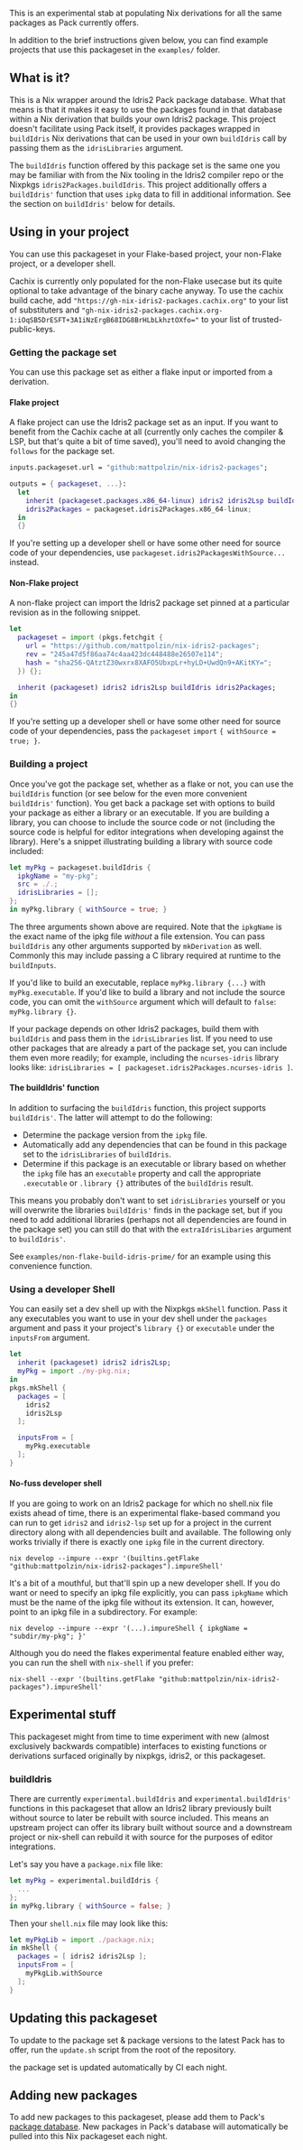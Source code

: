 This is an experimental stab at populating Nix derivations for all the same
packages as Pack currently offers.

In addition to the brief instructions given below, you can find example
projects that use this packageset in the `examples/` folder.

## What is it?
This is a Nix wrapper around the Idris2 Pack package database. What that means
is that it makes it easy to use the packages found in that database within a
Nix derivation that builds your own Idris2 package. This project doesn't
facilitate using Pack itself, it provides packages wrapped in `buildIdris` Nix
derivations that can be used in your own `buildIdris` call by passing them as
the `idrisLibraries` argument.

The `buildIdris` function offered by this package set is the same one you may be
familiar with from the Nix tooling in the Idris2 compiler repo or the Nixpkgs
`idris2Packages.buildIdris`. This project additionally offers a `buildIdris'`
function that uses `ipkg` data to fill in additional information. See the
section on `buildIdris'` below for details.

## Using in your project
You can use this packageset in your Flake-based project, your non-Flake project,
or a developer shell.

Cachix is currently only populated for the non-Flake usecase but its quite
optional to take advantage of the binary cache anyway. To use the cachix build
cache, add `"https://gh-nix-idris2-packages.cachix.org"` to your list of
substituters and
`"gh-nix-idris2-packages.cachix.org-1:iOqSB5DrESFT+3A1iNzErgB68IDG8BrHLbLkhztOXfo="`
to your list of trusted-public-keys.

### Getting the package set
You can use this package set as either a flake input or imported from a
derivation.

#### Flake project
A flake project can use the Idris2 package set as an input. If you want to
benefit from the Cachix cache at all (currently only caches the compiler & LSP,
but that's quite a bit of time saved), you'll need to avoid changing the
`follows` for the package set.
```nix
inputs.packageset.url = "github:mattpolzin/nix-idris2-packages";

outputs = { packageset, ...}:
  let
    inherit (packageset.packages.x86_64-linux) idris2 idris2Lsp buildIdris;
    idris2Packages = packageset.idris2Packages.x86_64-linux;
  in
  {}
```

If you're setting up a developer shell or have some other need for source code
of your dependencies, use `packageset.idris2PackagesWithSource...` instead.

#### Non-Flake project
A non-flake project can import the Idris2 package set pinned at a particular
revision as in the following snippet.
```nix
let
  packageset = import (pkgs.fetchgit {
    url = "https://github.com/mattpolzin/nix-idris2-packages";
    rev = "245a47d5f86aa74c4aa423dc448488e26507e114";
    hash = "sha256-QAtztZ30wxrx8XAFO5UbxpLr+hyLD+UwdQn9+AKitKY=";
  }) {};

  inherit (packageset) idris2 idris2Lsp buildIdris idris2Packages;
in
{}
```

If you're setting up a developer shell or have some other need for source code
of your dependencies, pass the `packageset` `import` `{ withSource = true; }`.

### Building a project
Once you've got the package set, whether as a flake or not, you can use the
`buildIdris` function (or see below for the even more convenient `buildIdris'`
function). You get back a package set with options to build your
package as either a library or an executable. If you are building a library, you
can choose to include the source code or not (including the source code is
helpful for editor integrations when developing against the library). Here's a
snippet illustrating building a library with source code included:
```nix
let myPkg = packageset.buildIdris {
  ipkgName = "my-pkg";
  src = ./.;
  idrisLibraries = [];
};
in myPkg.library { withSource = true; }
```

The three arguments shown above are required. Note that the `ipkgName` is the
exact name of the ipkg file _without_ a file extension. You can pass
`buildIdris` any other arguments supported by `mkDerivation` as well. Commonly
this may include passing a C library required at runtime to the `buildInputs`.

If you'd like to build an executable, replace `myPkg.library {...}` with
`myPkg.executable`. If you'd like to build a library and not include the source
code, you can omit the `withSource` argument which will default to `false`:
`myPkg.library {}`.

If your package depends on other Idris2 packages, build them with `buildIdris`
and pass them in the `idrisLibraries` list. If you need to use other packages
that are already a part of the package set, you can include them even more
readily; for example, including the `ncurses-idris` library looks like:
`idrisLibraries = [ packageset.idris2Packages.ncurses-idris ]`.

#### The buildIdris' function
In addition to surfacing the `buildIdris` function, this project supports
`buildIdris'`. The latter will attempt to do the following:
  - Determine the package version from the `ipkg` file.
  - Automatically add any dependencies that can be found in this package set to
    the `idrisLibraries` of `buildIdris`.
  - Determine if this package is an executable or library based on whether the
    `ipkg` file has an `executable` property and call the appropriate
    `.executable` or `.library {}` attributes of the `buildIdris` result.

This means you probably don't want to set `idrisLibraries` yourself or you will
overwrite the libraries `buildIdris'` finds in the package set, but if you need
to add additional libraries (perhaps not all dependencies are found in the
package set) you can still do that with the `extraIdrisLibaries` argument to
`buildIdris'`.

See `examples/non-flake-build-idris-prime/` for an example using this
convenience function.

### Using a developer Shell
You can easily set a dev shell up with the Nixpkgs `mkShell` function. Pass it
any executables you want to use in your dev shell under the `packages` argument
and pass it your project's `library {}` or `executable` under the `inputsFrom`
argument.
```nix
let
  inherit (packageset) idris2 idris2Lsp;
  myPkg = import ./my-pkg.nix;
in
pkgs.mkShell {
  packages = [
    idris2
    idris2Lsp
  ];

  inputsFrom = [
    myPkg.executable
  ];
}
```

#### No-fuss developer shell
If you are going to work on an Idris2 package for which no shell.nix file exists
ahead of time, there is an experimental flake-based command you can run to get
`idris2` and `idris2-lsp` set up for a project in the current directory along
with all dependencies built and available. The following only works trivially if
there is exactly one `ipkg` file in the current directory.

```shell
nix develop --impure --expr '(builtins.getFlake "github:mattpolzin/nix-idris2-packages").impureShell'
```

It's a bit of a mouthful, but that'll spin up a new developer shell. If you do
want or need to specify an ipkg file explicitly, you can pass `ipkgName` which
must be the name of the ipkg file without its extension. It can, however, point
to an ipkg file in a subdirectory. For example:
```shell
nix develop --impure --expr '(...).impureShell { ipkgName = "subdir/my-pkg"; }'
```

Although you do need the flakes experimental feature enabled either way, you can
run the shell with `nix-shell` if you prefer:

```shell
nix-shell --expr '(builtins.getFlake "github:mattpolzin/nix-idris2-packages").impureShell'
```

## Experimental stuff
This packageset might from time to time experiment with new (almost exclusively
backwards compatible) interfaces to existing functions or derivations surfaced
originally by nixpkgs, idris2, or this packageset.

### buildIdris
There are currently `experimental.buildIdris` and `experimental.buildIdris'` functions in this packageset that allow an Idris2 library previously built without source to later be rebuilt with source included. This means an upstream project can offer its library built without source and a downstream project or nix-shell can rebuild it with source for the purposes of editor integrations.

Let's say you have a `package.nix` file like:
```nix
let myPkg = experimental.buildIdris {
  ...
};
in myPkg.library { withSource = false; }
```

Then your `shell.nix` file may look like this:
```nix
let myPkgLib = import ./package.nix;
in mkShell {
  packages = [ idris2 idris2Lsp ];
  inputsFrom = [
    myPkgLib.withSource
  ];
}
```

## Updating this packageset
To update to the package set & package versions to the latest Pack has to offer,
run the `update.sh` script from the root of the repository.

the package set is updated automatically by CI each night. 

## Adding new packages
To add new packages to this packageset, please add them to Pack's [package database](https://github.com/stefan-hoeck/idris2-pack-db).
New packages in Pack's database will automatically be pulled into this Nix
packageset each night.
